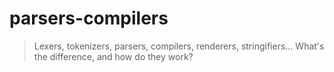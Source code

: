 # parsers-compilers

> Lexers, tokenizers, parsers, compilers, renderers, stringifiers... What's the difference, and how do they work? 
